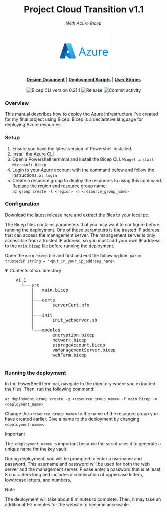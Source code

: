 <h1 align="center">Project Cloud Transition v1.1</h1>
<p align="center">
  <i>With Azure Bicep</i>
  <br/>
  <img width="160" src="https://github.com/techgrounds/techgrounds-kaman/blob/main/00_includes/azure-original-wordmark.svg"/>
  <br/>

  <b>
  <a href="https://github.com/techgrounds/techgrounds-kaman/blob/main/10_Project/v1.1/docs/design%20document.md">Design Document</a></b> | <b><a href="https://github.com/techgrounds/techgrounds-kaman/tree/main/10_Project/v1.1/src">Deployment Scripts</a></b> | <b><a href="https://github.com/techgrounds/techgrounds-kaman/blob/main/10_Project/v1.1/docs/user_stories.md">User Stories</a>
  </b>
  <br/>
  <br/>
  <a><img src="https://img.shields.io/badge/Bicep_CLI-0.21.1-green?style=flat-square" alt="Bicep CLI version 0.21.1">
  </a> <a><img src="https://img.shields.io/github/v/release/techgrounds/techgrounds-kaman?style=flat-square" alt="Release"></a> <a><img src="https://img.shields.io/github/commit-activity/w/techgrounds/techgrounds-kaman?style=flat-square" alt="Commit activity"></a>
</p>


### Overview

This manual describes how to deploy the Azure infrastructure I've created for my final project using Bicep. Bicep is a declarative language for deploying Azure resources.

### Setup
1. Ensure you have the latest version of Powershell installed. 
2. Install the [Azure CLI](https://learn.microsoft.com/en-us/cli/azure/install-azure-cli-windows?tabs=azure-cli)
3. Open a Powershell terminal and install the Bicep CLI.
  `Winget install Microsoft.Bicep`
4. Login to your Azure account with the command below and follow the instructions.
  `az login`
5. Create a resource group to deploy the resources to using this command. Replace the region and resource group name.  
  `az group create -l <region> -n <resource_group_name>`


### Configuration
Download the latest release [here](https://github.com/techgrounds/techgrounds-kaman/releases) and extract the files to your local pc.

The Bicep files contains parameters that you may want to configure before running the deployment. One of these parameters is the trusted IP address that can access the management server. The management server is only accessible from a trusted IP address, so you must add your own IP address to the `main.bicep` file before running the deployment.

Open the `main.bicep` file and find and edit the following line:
`param trustedIP string = '<put_in_your_ip_address_here>`

<details open>
  <summary>Contents of <i>src</i> directory</summary>
  <p>
    <pre>
    v1.1
      └───src
          │   main.bicep
          │
          ├───certs
          │       serverCert.pfx
          │
          ├───init
          │       init_webserver.sh
          │
          └───modules
                  encryption.bicep
                  network.bicep
                  storageAccount.bicep
                  vmManagementServer.bicep
                  webFarm.bicep
    </pre>
</p>
</details>


### Running the deployment
In the PowerShell terminal, navigate to the directory where you extracted the files. Then, run the following command:

`az deployment group create -g <resource_group_name> -f main.bicep -n <deployment_name>`

Change the `<resource_group_name>` to the name of the resource group you have created earlier. Give a name to the deployment by changing `<deployment-name>`.

> [!IMPORTANT]  
> The `<deployment_name>` is important because the script uses it to generate a unique name for the key vault.

During deployment, you will be prompted to enter a username and password. This username and password will be used for both the web server and the management server. Please enter a password that is at least 8 characters long and includes a combination of uppercase letters, lowercase letters, and numbers.

> [!NOTE] 
> The deployment will take about 8 minutes to complete. Then, it may take an additional 1-2 minutes for the website to become accessible.